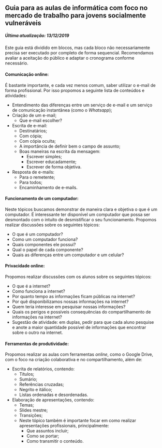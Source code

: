 ## Guia para as aulas de informática com foco no mercado de trabalho para jovens socialmente vulneráveis

##### Última atualização: 13/12/2019

Este guia está dividido em blocos, mas cada bloco não necessariamente precisa ser executado por completo de forma sequencial. Recomendamos avaliar a aceitação do público e adaptar o cronograma conforme necessário.

#### Comunicação online:

É bastante importante, e cada vez menos comum, saber utilizar o e-mail de forma profissional. Por isso propomos a seguinte lista de conteúdos e atividades:

- Entendimento das diferenças entre um serviço de e-mail e um serviço de comunicação instantânea (como o *Whatsapp*);
- Criação de um e-mail;
    - Que e-mail escolher?
- Escrita de e-mail:
    - Destinatários;
    - Com cópia;
    - Com cópia oculta;
    - A importância de definir bem o campo de assunto;
    - Boas maneiras na escrita da mensagem:
        - Escrever simples;
        - Escrever educadamente;
        - Escrever de forma objetiva.
- Resposta de e-mails:
    - Para o remetente;
    - Para todos;
    - Encaminhamento de e-mails.

#### Funcionamento de um computador:

Neste tópicos buscamos demonstrar de maneira clara e objetiva o que é um computador. É interessante ter disponível um computador que possa ser desmontado com o intuito de desmistificar o seu funcionamento. Propomos realizar discussões sobre os seguintes tópicos:

- O que é um computador?
- Como um computador funciona?
- Quais componentes ele possui?
- Qual o papel de cada componente?
- Quais as diferenças entre um computador e um celular?

#### Privacidade online:

Propomos realizar discussões com os alunos sobre os seguintes tópicos:

- O que é a internet?
- Como funciona a internet?
- Por quanto tempo as informações ficam públicas na internet?
- Por quê disponibilizamos nossas informações na internet?
- Quem teria interesse em pesquisar nossas informações?
- Quais os perigos e possíveis consequências do compartilhamento de informações na internet?
- Sugestão de atividade: em duplas, pedir para que cada aluno pesquise e anote a maior quantidade possível de informações que encontrar sobre o outro na internet.

#### Ferramentas de produtividade:

Propomos realizar as aulas com ferramentas *online*, como o Google Drive, com o foco na criação colaborativa e no compartilhamento, além de:

- Escrita de relatórios, contendo:
    - Títulos;
    - Sumário;
    - Referências cruzadas;
    - Negrito e itálico;
    - Listas ordenadas e desordenadas.
- Elaboração de apresentações, contendo:
    - Temas;
    - Slides mestre;
    - Transições;
    - Neste tópico também é importante focar em como realizar apresentações profissionais, principalmente:
        - Que assuntos incluir;
        - Como se portar;
        - Como transmitir o conteúdo.



